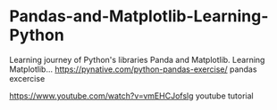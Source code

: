 # Pandas-and-Matplotlib-Learning-Python
Learning journey of Python's libraries Panda and Matplotlib. Learning Matplotlib...
https://pynative.com/python-pandas-exercise/ pandas excercise

https://www.youtube.com/watch?v=vmEHCJofslg youtube tutorial

